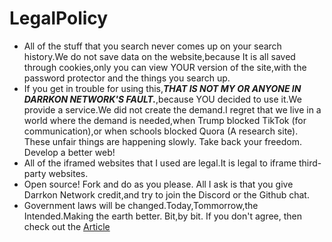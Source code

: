 # LegalPolicy
- All of the stuff that you search never comes up on your search history.We do not save data on the website,because It is all saved through cookies,only you can view YOUR version of the site,with the password protector and the things you search up.
- If you get in trouble for using this,***THAT IS NOT MY OR ANYONE IN DARRKON NETWORK'S FAULT.***,because YOU decided to use it.We provide a service.We did not create the demand.I regret that we live in a world where the demand is needed,when Trump blocked TikTok (for communication),or when schools blocked Quora (A research site). These unfair things are happening slowly. Take back your freedom. Develop a better web!
- All of the iframed websites that I used are legal.It is legal to iframe third-party websites.
- Open source! Fork and do as you please. All I ask is that you give Darrkon Network credit,and try to join the Discord or the Github chat.
- Government laws will be changed.Today,Tommorrow,the Intended.Making the earth better. Bit,by bit. If you don't agree, then check out the [Article](https://exploitsdocessay.vercel.app/)


